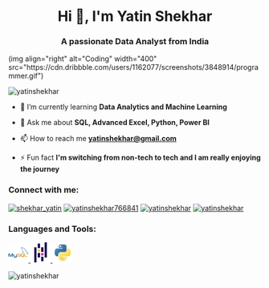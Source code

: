 <h1 align="center">Hi 👋, I'm Yatin Shekhar</h1>
<h3 align="center">A passionate Data Analyst from India</h3>
(img align="right" alt="Coding" width="400" src="https://cdn.dribbble.com/users/1162077/screenshots/3848914/programmer.gif")

<p align="left"> <img src="https://komarev.com/ghpvc/?username=yatinshekhar&label=Profile%20views&color=0e75b6&style=flat" alt="yatinshekhar" /> </p>

- 🌱 I’m currently learning **Data Analytics and Machine Learning**

- 💬 Ask me about **SQL, Advanced Excel, Python, Power BI**

- 📫 How to reach me **yatinshekhar@gmail.com**

- ⚡ Fun fact **I'm switching from non-tech to tech and I am really enjoying the journey**

<h3 align="left">Connect with me:</h3>
<p align="left">
<a href="https://twitter.com/shekhar_yatin" target="blank"><img align="center" src="https://raw.githubusercontent.com/rahuldkjain/github-profile-readme-generator/master/src/images/icons/Social/twitter.svg" alt="shekhar_yatin" height="30" width="40" /></a>
<a href="https://linkedin.com/in/yatinshekhar766841" target="blank"><img align="center" src="https://raw.githubusercontent.com/rahuldkjain/github-profile-readme-generator/master/src/images/icons/Social/linked-in-alt.svg" alt="yatinshekhar766841" height="30" width="40" /></a>
<a href="https://www.hackerrank.com/yatinshekhar" target="blank"><img align="center" src="https://raw.githubusercontent.com/rahuldkjain/github-profile-readme-generator/master/src/images/icons/Social/hackerrank.svg" alt="yatinshekhar" height="30" width="40" /></a>
<a href="https://www.leetcode.com/yatinshekhar" target="blank"><img align="center" src="https://raw.githubusercontent.com/rahuldkjain/github-profile-readme-generator/master/src/images/icons/Social/leet-code.svg" alt="yatinshekhar" height="30" width="40" /></a>
</p>

<h3 align="left">Languages and Tools:</h3>
<p align="left"> <a href="https://www.mysql.com/" target="_blank" rel="noreferrer"> <img src="https://raw.githubusercontent.com/devicons/devicon/master/icons/mysql/mysql-original-wordmark.svg" alt="mysql" width="40" height="40"/> </a> <a href="https://pandas.pydata.org/" target="_blank" rel="noreferrer"> <img src="https://raw.githubusercontent.com/devicons/devicon/2ae2a900d2f041da66e950e4d48052658d850630/icons/pandas/pandas-original.svg" alt="pandas" width="40" height="40"/> </a> <a href="https://www.python.org" target="_blank" rel="noreferrer"> <img src="https://raw.githubusercontent.com/devicons/devicon/master/icons/python/python-original.svg" alt="python" width="40" height="40"/> </a> </p>

<p><img align="center" src="https://github-readme-streak-stats.herokuapp.com/?user=yatinshekhar&" alt="yatinshekhar" /></p>
